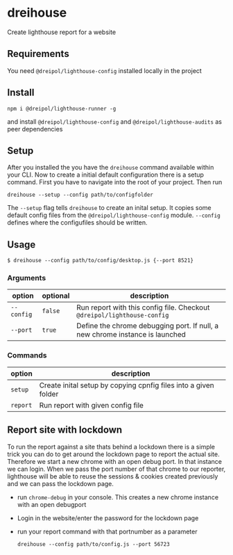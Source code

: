# dreihouse
Create lighthouse report for a website

## Requirements
You need `@dreipol/lighthouse-config` installed locally in the project

## Install

    npm i @dreipol/lighthouse-runner -g

and install `@dreipol/lighthouse-config` and `@dreipol/lighthouse-audits` as peer dependencies 

## Setup
After you installed the you have the `dreihouse` command available within your CLI. Now to create a initial default configuration there is a setup command.
First you have to navigate into the root of your project.
Then run 

    dreihouse --setup --config path/to/configfolder

The `--setup` flag tells `dreihouse` to create an inital setup. It copies some default config files from the `@dreipol/lighthouse-config` module.
`--config` defines where the configufiles should be written.

## Usage

    $ dreihouse --config path/to/config/desktop.js {--port 8521}

### Arguments 
| option     | optional | description                                                                  |
| ---------- | -------- | ---------------------------------------------------------------------------- |
| `--config` | `false`  | Run report with this config file. Checkout `@dreipol/lighthouse-config`      |
| `--port`   | `true`   | Define the chrome debugging port. If null, a new chrome instance is launched |

### Commands 
| option   | description                                                     |
| -------- | --------------------------------------------------------------- |
| `setup`  | Create inital setup by copying cpnfig files into a given folder |
| `report` | Run report with given config file                               |

## Report site with lockdown
To run the report against a site thats behind a lockdown there is a simple trick 
you can do to get around the lockdown page to report the actual site.
Therefore we start a new chrome with an open debug port. In that instance we can login.
When we pass the port number of that chrome to our reporter, lighthouse will be able to reuse
the sessions & cookies created previously and we can pass the lockdown page.

- run `chrome-debug` in your console. This creates a new chrome instance with an open debugport
- Login in the website/enter the password for the lockdown page
- run your report command with that portnumber as a parameter
    
    `dreihouse --config path/to/config.js --port 56723`
